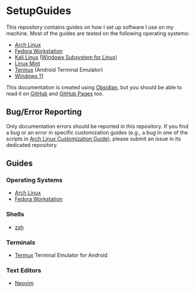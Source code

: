 # SetupGuides

This repository contains guides on how I set up software I use on my machine. Most of the guides are tested on the following operating systems:

- [Arch Linux](https://archlinux.org)
- [Fedora Workstation](https://fedoraproject.org/workstation/)
- [Kali Linux](https://www.kali.org/) ([Windows Subsystem for Linux](https://apps.microsoft.com/store/detail/kali-linux/9PKR34TNCV07))
- [Linux Mint](https://linuxmint.com/)
- [Termux](https://termux.com/) (Android Terminal Emulator)
- [Windows 11](https://www.microsoft.com/en-us/windows/windows-11)

This documentation is created using [Obsidian](https://obsidian.md/), but you should be able to read it on [GitHub](https://github.com/Chris1320/SetupGuides) and [GitHub Pages](https://chris1320.github.io/SetupGuides/) too.

## Bug/Error Reporting

Only documentation errors should be reported in this repository. If you find a bug or an error in specific customization guides (e.g., a bug in one of the scripts in [Arch Linux Customization Guide](#)), please submit an issue in its dedicated repository.

## Guides

### Operating Systems

- [Arch Linux](https://github.com/SetupGuides/ArchLinux)
- [Fedora Workstation](Operating%20Systems/Fedora%20Workstation/Fedora%20Workstation.md)

### Shells

- [zsh](https://github.com/SetupGuides/ZSH)

### Terminals

- [Termux](Terminals/Termux/Termux.md) Terminal Emulator for Android

### Text Editors

- [Neovim](https://github.com/SetupGuides/Neovim)
